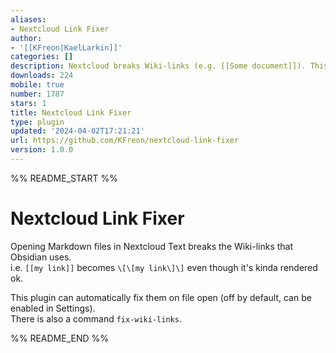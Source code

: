```yaml
---
aliases:
- Nextcloud Link Fixer
author:
- '[[KFreon|KaelLarkin]]'
categories: []
description: Nextcloud breaks Wiki-links (e.g. [[Some document]]). This fixes them.
downloads: 224
mobile: true
number: 1787
stars: 1
title: Nextcloud Link Fixer
type: plugin
updated: '2024-04-02T17:21:21'
url: https://github.com/KFreon/nextcloud-link-fixer
version: 1.0.0
---
```


%% README_START %%

# Nextcloud Link Fixer  
Opening Markdown files in Nextcloud Text breaks the Wiki-links that Obsidian uses.  
i.e. `[[my link]]` becomes `\[\[my link\]\]` even though it's kinda rendered ok.  

This plugin can automatically fix them on file open (off by default, can be enabled in Settings).  
There is also a command `fix-wiki-links`.  

%% README_END %%